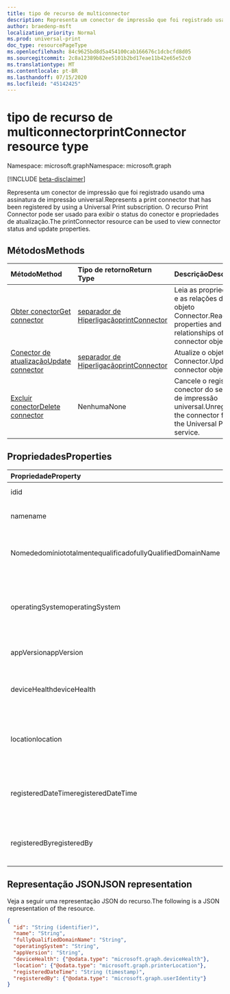 ```yaml
---
title: tipo de recurso de multiconnector
description: Representa um conector de impressão que foi registrado usando uma assinatura de impressão universal. O recurso Print Connector pode ser usado para exibir o status do conector e propriedades de atualização.
author: braedenp-msft
localization_priority: Normal
ms.prod: universal-print
doc_type: resourcePageType
ms.openlocfilehash: 84c9625bd8d5a454100cab166676c1dcbcfd8d05
ms.sourcegitcommit: 2c8a12389b82ee5101b2bd17eae11b42e65e52c0
ms.translationtype: MT
ms.contentlocale: pt-BR
ms.lasthandoff: 07/15/2020
ms.locfileid: "45142425"
---
```

# <a name="printconnector-resource-type"></a><span data-ttu-id="886d9-104">tipo de recurso de multiconnector</span><span class="sxs-lookup"><span data-stu-id="886d9-104">printConnector resource type</span></span>

<span data-ttu-id="886d9-105">Namespace: microsoft.graph</span><span class="sxs-lookup"><span data-stu-id="886d9-105">Namespace: microsoft.graph</span></span>

[!INCLUDE [beta-disclaimer](../../includes/beta-disclaimer.md)]

<span data-ttu-id="886d9-106">Representa um conector de impressão que foi registrado usando uma assinatura de impressão universal.</span><span class="sxs-lookup"><span data-stu-id="886d9-106">Represents a print connector that has been registered by using a Universal Print subscription.</span></span> <span data-ttu-id="886d9-107">O recurso Print Connector pode ser usado para exibir o status do conector e propriedades de atualização.</span><span class="sxs-lookup"><span data-stu-id="886d9-107">The printConnector resource can be used to view connector status and update properties.</span></span>

## <a name="methods"></a><span data-ttu-id="886d9-108">Métodos</span><span class="sxs-lookup"><span data-stu-id="886d9-108">Methods</span></span>

| <span data-ttu-id="886d9-109">Método</span><span class="sxs-lookup"><span data-stu-id="886d9-109">Method</span></span>       | <span data-ttu-id="886d9-110">Tipo de retorno</span><span class="sxs-lookup"><span data-stu-id="886d9-110">Return Type</span></span> | <span data-ttu-id="886d9-111">Descrição</span><span class="sxs-lookup"><span data-stu-id="886d9-111">Description</span></span> |
|:-------------|:------------|:------------|
| [<span data-ttu-id="886d9-112">Obter conector</span><span class="sxs-lookup"><span data-stu-id="886d9-112">Get connector</span></span>](../api/printconnector-get.md) | [<span data-ttu-id="886d9-113">separador de Hiperligação</span><span class="sxs-lookup"><span data-stu-id="886d9-113">printConnector</span></span>](printconnector.md) | <span data-ttu-id="886d9-114">Leia as propriedades e as relações do objeto Connector.</span><span class="sxs-lookup"><span data-stu-id="886d9-114">Read the properties and relationships of the connector object.</span></span> |
| [<span data-ttu-id="886d9-115">Conector de atualização</span><span class="sxs-lookup"><span data-stu-id="886d9-115">Update connector</span></span>](../api/printconnector-update.md) | [<span data-ttu-id="886d9-116">separador de Hiperligação</span><span class="sxs-lookup"><span data-stu-id="886d9-116">printConnector</span></span>](printconnector.md) | <span data-ttu-id="886d9-117">Atualize o objeto Connector.</span><span class="sxs-lookup"><span data-stu-id="886d9-117">Update the connector object.</span></span> |
| [<span data-ttu-id="886d9-118">Excluir conector</span><span class="sxs-lookup"><span data-stu-id="886d9-118">Delete connector</span></span>](../api/printconnector-delete.md) | <span data-ttu-id="886d9-119">Nenhuma</span><span class="sxs-lookup"><span data-stu-id="886d9-119">None</span></span> | <span data-ttu-id="886d9-120">Cancele o registro do conector do serviço de impressão universal.</span><span class="sxs-lookup"><span data-stu-id="886d9-120">Unregister the connector from the Universal Print service.</span></span> |

## <a name="properties"></a><span data-ttu-id="886d9-121">Propriedades</span><span class="sxs-lookup"><span data-stu-id="886d9-121">Properties</span></span>
| <span data-ttu-id="886d9-122">Propriedade</span><span class="sxs-lookup"><span data-stu-id="886d9-122">Property</span></span>     | <span data-ttu-id="886d9-123">Tipo</span><span class="sxs-lookup"><span data-stu-id="886d9-123">Type</span></span>        | <span data-ttu-id="886d9-124">Descrição</span><span class="sxs-lookup"><span data-stu-id="886d9-124">Description</span></span> |
|:-------------|:------------|:------------|
|<span data-ttu-id="886d9-125">id</span><span class="sxs-lookup"><span data-stu-id="886d9-125">id</span></span>|<span data-ttu-id="886d9-126">String</span><span class="sxs-lookup"><span data-stu-id="886d9-126">String</span></span>| <span data-ttu-id="886d9-127">Somente leitura.</span><span class="sxs-lookup"><span data-stu-id="886d9-127">Read-only.</span></span>|
|<span data-ttu-id="886d9-128">name</span><span class="sxs-lookup"><span data-stu-id="886d9-128">name</span></span>|<span data-ttu-id="886d9-129">Cadeia de caracteres</span><span class="sxs-lookup"><span data-stu-id="886d9-129">String</span></span>|<span data-ttu-id="886d9-130">O nome do conector.</span><span class="sxs-lookup"><span data-stu-id="886d9-130">The name of the connector.</span></span>|
|<span data-ttu-id="886d9-131">Nomededomíniototalmentequalificado</span><span class="sxs-lookup"><span data-stu-id="886d9-131">fullyQualifiedDomainName</span></span>|<span data-ttu-id="886d9-132">Cadeia de caracteres</span><span class="sxs-lookup"><span data-stu-id="886d9-132">String</span></span>|<span data-ttu-id="886d9-133">O nome de host do computador do conector.</span><span class="sxs-lookup"><span data-stu-id="886d9-133">The connector machine's hostname.</span></span>|
|<span data-ttu-id="886d9-134">operatingSystem</span><span class="sxs-lookup"><span data-stu-id="886d9-134">operatingSystem</span></span>|<span data-ttu-id="886d9-135">String</span><span class="sxs-lookup"><span data-stu-id="886d9-135">String</span></span>|<span data-ttu-id="886d9-136">A versão do sistema operacional do computador do conector.</span><span class="sxs-lookup"><span data-stu-id="886d9-136">The connector machine's operating system version.</span></span>|
|<span data-ttu-id="886d9-137">appVersion</span><span class="sxs-lookup"><span data-stu-id="886d9-137">appVersion</span></span>|<span data-ttu-id="886d9-138">Cadeia de caracteres</span><span class="sxs-lookup"><span data-stu-id="886d9-138">String</span></span>|<span data-ttu-id="886d9-139">A versão do conector.</span><span class="sxs-lookup"><span data-stu-id="886d9-139">The connector's version.</span></span>|
|<span data-ttu-id="886d9-140">deviceHealth</span><span class="sxs-lookup"><span data-stu-id="886d9-140">deviceHealth</span></span>|[<span data-ttu-id="886d9-141">deviceHealth</span><span class="sxs-lookup"><span data-stu-id="886d9-141">deviceHealth</span></span>](devicehealth.md)|<span data-ttu-id="886d9-142">A integridade do dispositivo do conector.</span><span class="sxs-lookup"><span data-stu-id="886d9-142">The connector's device health.</span></span>|
|<span data-ttu-id="886d9-143">location</span><span class="sxs-lookup"><span data-stu-id="886d9-143">location</span></span>|[<span data-ttu-id="886d9-144">printerLocation</span><span class="sxs-lookup"><span data-stu-id="886d9-144">printerLocation</span></span>](printerlocation.md)|<span data-ttu-id="886d9-145">O local físico e/ou organizacional do conector.</span><span class="sxs-lookup"><span data-stu-id="886d9-145">The physical and/or organizational location of the connector.</span></span>|
|<span data-ttu-id="886d9-146">registeredDateTime</span><span class="sxs-lookup"><span data-stu-id="886d9-146">registeredDateTime</span></span>|<span data-ttu-id="886d9-147">DateTimeOffset</span><span class="sxs-lookup"><span data-stu-id="886d9-147">DateTimeOffset</span></span>|<span data-ttu-id="886d9-148">O DateTimeOffset quando o conector foi registrado.</span><span class="sxs-lookup"><span data-stu-id="886d9-148">The DateTimeOffset when the connector was registered.</span></span>|
|<span data-ttu-id="886d9-149">registeredBy</span><span class="sxs-lookup"><span data-stu-id="886d9-149">registeredBy</span></span>|[<span data-ttu-id="886d9-150">userIdentity</span><span class="sxs-lookup"><span data-stu-id="886d9-150">userIdentity</span></span>](useridentity.md)|<span data-ttu-id="886d9-151">O usuário que registrou o conector.</span><span class="sxs-lookup"><span data-stu-id="886d9-151">The user who registered the connector.</span></span>|

## <a name="json-representation"></a><span data-ttu-id="886d9-152">Representação JSON</span><span class="sxs-lookup"><span data-stu-id="886d9-152">JSON representation</span></span>

<span data-ttu-id="886d9-153">Veja a seguir uma representação JSON do recurso.</span><span class="sxs-lookup"><span data-stu-id="886d9-153">The following is a JSON representation of the resource.</span></span>

<!-- {
  "blockType": "resource",
  "optionalProperties": [

  ],
  "@odata.type": "microsoft.graph.printConnector"
}-->

```json
{
  "id": "String (identifier)",
  "name": "String",
  "fullyQualifiedDomainName": "String",
  "operatingSystem": "String",
  "appVersion": "String",
  "deviceHealth": {"@odata.type": "microsoft.graph.deviceHealth"},
  "location": {"@odata.type": "microsoft.graph.printerLocation"},
  "registeredDateTime": "String (timestamp)",
  "registeredBy": {"@odata.type": "microsoft.graph.userIdentity"}
}
```

<!-- uuid: 8fcb5dbc-d5aa-4681-8e31-b001d5168d79
2015-10-25 14:57:30 UTC -->
<!-- {
  "type": "#page.annotation",
  "description": "printConnector resource",
  "keywords": "",
  "section": "documentation",
  "tocPath": ""
}-->
